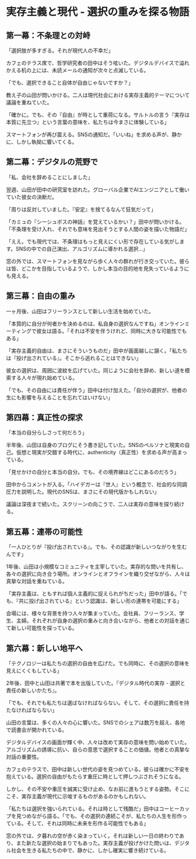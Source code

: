 # 実存主義と現代 - 選択の重みを探る物語

## 第一幕：不条理との対峙

「選択肢が多すぎる。それが現代人の不幸だ」

カフェのテラス席で、哲学研究者の田中はそう呟いた。デジタルデバイスで溢れかえる机の上には、未読メールの通知が次々と点滅している。

「でも、選択できること自体が自由じゃないですか？」

教え子の山田が問いかける。二人は現代社会における実存主義的テーマについて議論を重ねていた。

「確かに。でも、その『自由』が時として重荷になる。サルトルの言う『実存は本質に先立つ』という言葉の意味を、私たちは今まさに体験している」

スマートフォンが再び震える。SNSの通知だ。「いいね」を求める声が、静かに、しかし執拗に響いてくる。

## 第二幕：デジタルの荒野で

「私、会社を辞めることにしました」

翌週、山田が田中の研究室を訪れた。グローバル企業でAIエンジニアとして働いていた彼女の決断だ。

「周りは反対していました。『安定』を捨てるなんて狂気だって」

「カミュの『シーシュポスの神話』を覚えているかい？」田中が問いかける。「不条理を受け入れ、それでも意味を見出そうとする人間の姿を描いた物語だ」

「ええ。でも現代では、不条理はもっと見えにくい形で存在している気がします。SNSの中での自己演出、アルゴリズムに導かれる選択...」

窓の外では、スマートフォンを見ながら歩く人々の群れが行き交っていた。彼らは皆、どこかを目指しているようで、しかし本当の目的地を見失っているようにも見える。

## 第三幕：自由の重み

一ヶ月後、山田はフリーランスとして新しい生活を始めていた。

「本質的に自分が何者かを決めるのは、私自身の選択なんですね」オンラインミーティングで彼女は語る。「それは不安を伴うけれど、同時に大きな可能性でもある」

「実存主義的自由は、まさにそういうものだ」田中が画面越しに頷く。「私たちは『投げ出されている』。そこから逃れることはできない」

彼女の選択は、周囲に波紋を広げていた。同じように会社を辞め、新しい道を模索する人々が現れ始めている。

「でも、その自由には責任が伴う」田中は付け加えた。「自分の選択が、他者の生にも影響を与えることを忘れてはいけない」

## 第四幕：真正性の探求

「本当の自分らしさって何だろう」

半年後、山田は自身のブログにそう書き記していた。SNSのペルソナと現実の自己。仮想と現実が交錯する時代に、authenticity（真正性）を求める声が高まっている。

「見せかけの自分と本当の自分。でも、その境界線はどこにあるのだろう」

田中からコメントが入る。「ハイデガーは『世人』という概念で、社会的な同調圧力を説明した。現代のSNSは、まさにその現代版かもしれない」

議論は深夜まで続いた。スクリーンの向こうで、二人は実存の意味を探り続ける。

## 第五幕：連帯の可能性

「一人ひとりが『投げ出されている』。でも、その認識が新しいつながりを生むんです」

1年後、山田は小規模なコミュニティを主宰していた。実存的な問いを共有し、各々の選択に向き合う場所。オンラインとオフラインを織り交ぜながら、人々は真摯な対話を重ねている。

「実存主義は、ともすれば個人主義的に捉えられがちだった」田中が語る。「でも、『共に投げ出されている』という認識は、新しい形の連帯を可能にする」

会場には、様々な背景を持つ人々が集まっていた。会社員、フリーランス、学生、主婦。それぞれが自身の選択の重みと向き合いながら、他者との対話を通じて新しい可能性を探っている。

## 第六幕：新しい地平へ

「テクノロジーは私たちの選択の自由を広げた。でも同時に、その選択の意味を見えにくくもしている」

2年後、田中と山田は共著で本を出版していた。『デジタル時代の実存 - 選択と責任の新しいかたち』。

「でも、それでも私たちは選ばなければならない。そして、その選択に責任を持たなければならない」

山田の言葉は、多くの人々の心に響いた。SNSでのシェアは数万を超え、各地で読書会が開かれている。

デジタルデバイスの画面が輝く中、人々は改めて実存の意味を問い始めていた。アルゴリズムの誘導に抗い、自らの意思で選択することの価値。他者との真摯な対話の重要性。

カフェのテラスで、田中は新しい世代の姿を見つめている。彼らは確かに不安を抱えている。選択の自由がもたらす重圧に時として押しつぶされそうになる。

しかし、その不安や重圧を誠実に受け止め、なお前に進もうとする姿勢。そこにこそ、実存主義が現代に示唆するものがあるのかもしれない。

「私たちは選択を強いられている。それは時として残酷だ」田中はコーヒーカップを見つめながら語る。「でも、その選択の連続こそが、私たちの人生を形作っている。そして、それは同時に未来を形作る可能性でもある」

窓の外では、夕暮れの空が赤く染まっていく。それは新しい一日の終わりであり、また新たな選択の始まりでもあった。実存主義が投げかけた問いは、デジタル社会を生きる私たちの中で、静かに、しかし確実に響き続けている。
